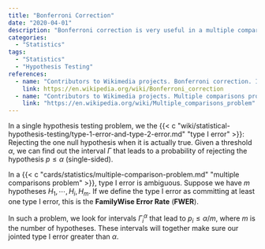 ```yaml
---
title: "Bonferroni Correction"
date: "2020-04-01"
description: "Bonferroni correction is very useful in a multiple comparison problem"
categories:
  - "Statistics"
tags:
  - "Statistics"
  - "Hypothesis Testing"
references:
  - name: "Contributors to Wikimedia projects. Bonferroni correction. In: Wikipedia [Internet]. 22 Feb 2022 [cited 18 Apr 2022]. Available: https://en.wikipedia.org/wiki/Bonferroni_correction"
    link: https://en.wikipedia.org/wiki/Bonferroni_correction
  - name: "Contributors to Wikimedia projects. Multiple comparisons problem. In: Wikipedia [Internet]. 11 Apr 2022 [cited 18 Apr 2022]. Available: https://en.wikipedia.org/wiki/Multiple_comparisons_problem"
    link: "https://en.wikipedia.org/wiki/Multiple_comparisons_problem"
---
```



In a single hypothesis testing problem, we the {{< c "wiki/statistical-hypothesis-testing/type-1-error-and-type-2-error.md" "type I error" >}}: Rejecting the one null hypothesis when it is actually true. Given a threshold $\alpha$, we can find out the interval $\Gamma$ that leads to a probability of rejecting the hypothesis $p\leq\alpha$ (single-sided).

In a {{< c "cards/statistics/multiple-comparison-problem.md" "multiple comparisons problem" >}}, type I error is ambiguous. Suppose we have $m$ hypotheses $H_1, \cdots, H_i, H_m$. If we define the type I error as committing at least one type I error, this is the **FamilyWise Error Rate** (**FWER**).

In such a problem, we look for intervals $\Gamma^\alpha_i$ that lead to $p_i\leq \alpha/m$, where $m$ is the number of hypotheses. These intervals will together make sure our jointed type I error greater than $\alpha$.

